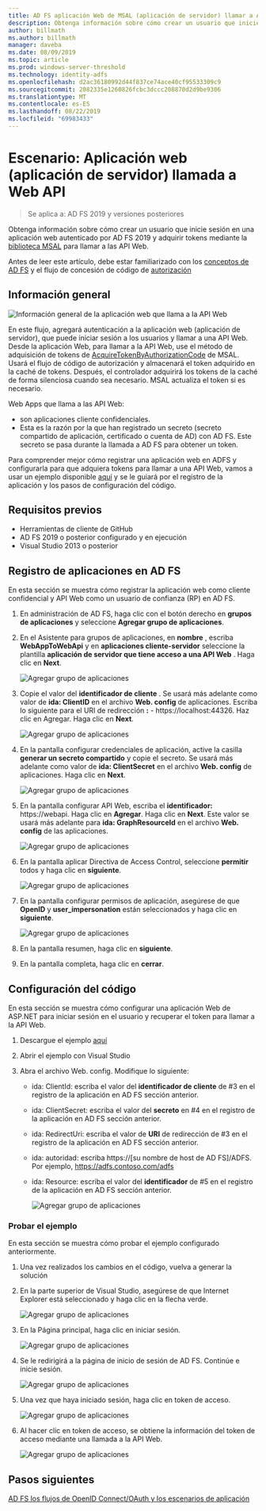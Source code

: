 ```yaml
---
title: AD FS aplicación Web de MSAL (aplicación de servidor) llamar a API Web
description: Obtenga información sobre cómo crear un usuario que inicie sesión en una aplicación web autenticado por AD FS 2019.
author: billmath
ms.author: billmath
manager: daveba
ms.date: 08/09/2019
ms.topic: article
ms.prod: windows-server-threshold
ms.technology: identity-adfs
ms.openlocfilehash: d2ac36180992d44f837ce74ace40cf95533309c9
ms.sourcegitcommit: 2082335e1260826fcbc3dccc208870d2d9be9306
ms.translationtype: MT
ms.contentlocale: es-ES
ms.lasthandoff: 08/22/2019
ms.locfileid: "69983433"
---
```

# <a name="scenario-web-app-server-app-calling-web-api"></a>Escenario: Aplicación web (aplicación de servidor) llamada a Web API 
>Se aplica a: AD FS 2019 y versiones posteriores 
 
Obtenga información sobre cómo crear un usuario que inicie sesión en una aplicación web autenticado por AD FS 2019 y adquirir tokens mediante la [biblioteca MSAL](https://github.com/AzureAD/microsoft-authentication-library-for-dotnet/wiki) para llamar a las API Web.  
 
Antes de leer este artículo, debe estar familiarizado con los [conceptos de AD FS](../ad-fs-openid-connect-oauth-concepts.md) y el flujo de concesión de código de [autorización](../../overview/ad-fs-openid-connect-oauth-flows-scenarios.md#authorization-code-grant-flow)
 
## <a name="overview"></a>Información general 
 
![Información general de la aplicación web que llama a la API Web](media/adfs-msal-web-app-web-api/webapp1.png)

En este flujo, agregará autenticación a la aplicación web (aplicación de servidor), que puede iniciar sesión a los usuarios y llamar a una API Web. Desde la aplicación Web, para llamar a la API Web, use el método de adquisición de tokens de [AcquireTokenByAuthorizationCode](https://docs.microsoft.com/en-us/dotnet/api/microsoft.identity.client.acquiretokenbyauthorizationcodeparameterbuilder?view=azure-dotnet) de MSAL. Usará el flujo de código de autorización y almacenará el token adquirido en la caché de tokens. Después, el controlador adquirirá los tokens de la caché de forma silenciosa cuando sea necesario. MSAL actualiza el token si es necesario. 

Web Apps que llama a las API Web: 


- son aplicaciones cliente confidenciales. 
- Esta es la razón por la que han registrado un secreto (secreto compartido de aplicación, certificado o cuenta de AD) con AD FS. Este secreto se pasa durante la llamada a AD FS para obtener un token.  

Para comprender mejor cómo registrar una aplicación web en ADFS y configurarla para que adquiera tokens para llamar a una API Web, vamos a usar un ejemplo disponible [aquí](https://github.com/microsoft/adfs-sample-msal-dotnet-webapp-to-webapi) y se le guiará por el registro de la aplicación y los pasos de configuración del código.  

 
## <a name="pre-requisites"></a>Requisitos previos 

- Herramientas de cliente de GitHub 
- AD FS 2019 o posterior configurado y en ejecución 
- Visual Studio 2013 o posterior 
 
## <a name="app-registration-in-ad-fs"></a>Registro de aplicaciones en AD FS 
En esta sección se muestra cómo registrar la aplicación web como cliente confidencial y API Web como un usuario de confianza (RP) en AD FS. 

  1. En administración de AD FS, haga clic con el botón derecho en **grupos de aplicaciones** y seleccione **Agregar grupo de aplicaciones**.  
  2. En el Asistente para grupos de aplicaciones, en **nombre** , escriba **WebAppToWebApi** y en **aplicaciones cliente-servidor** seleccione la plantilla **aplicación de servidor que tiene acceso a una API Web** . Haga clic en **Next**.  
  
      ![Agregar grupo de aplicaciones](media/adfs-msal-web-app-web-api/webapp2.png)
  
  3. Copie el valor del **identificador de cliente** . Se usará más adelante como valor de **ida: ClientID** en el archivo **Web. config** de aplicaciones. Escriba lo siguiente para el URI de redirección **:**  - https://localhost:44326. Haz clic en Agregar. Haga clic en **Next**. 
  
      ![Agregar grupo de aplicaciones](media/adfs-msal-web-app-web-api/webapp3.png)
  
  4. En la pantalla configurar credenciales de aplicación, active la casilla **generar un secreto compartido** y copie el secreto. Se usará más adelante como valor de **ida: ClientSecret** en el archivo **Web. config** de aplicaciones. Haga clic en **Next**.  
  
      ![Agregar grupo de aplicaciones](media/adfs-msal-web-app-web-api/webapp4.png)
  
  5. En la pantalla configurar API Web, escriba el **identificador:** https://webapi. Haga clic en **Agregar**. Haga clic en **Next**. Este valor se usará más adelante para **ida: GraphResourceId** en el archivo **Web. config** de las aplicaciones. 
  
      ![Agregar grupo de aplicaciones](media/adfs-msal-web-app-web-api/webapp5.png)
  
  6. En la pantalla aplicar Directiva de Access Control, seleccione **permitir** todos y haga clic en **siguiente**. 
  
      ![Agregar grupo de aplicaciones](media/adfs-msal-web-app-web-api/webapp6.png)
  
  7. En la pantalla configurar permisos de aplicación, asegúrese de que **OpenID** y **user_impersonation** están seleccionados y haga clic en **siguiente**. 
  
      ![Agregar grupo de aplicaciones](media/adfs-msal-web-app-web-api/webapp7.png)
  
  8. En la pantalla resumen, haga clic en **siguiente**. 
  
  9. En la pantalla completa, haga clic en **cerrar**.



## <a name="code-configuration"></a>Configuración del código 

En esta sección se muestra cómo configurar una aplicación Web de ASP.NET para iniciar sesión en el usuario y recuperar el token para llamar a la API Web. 

  1. Descargue el ejemplo [aquí](https://github.com/microsoft/adfs-sample-msal-dotnet-webapp-to-webapi)   
  
  2. Abrir el ejemplo con Visual Studio 
  
  3. Abra el archivo Web. config. Modifique lo siguiente: 
       - ida: ClientId: escriba el valor del **identificador de cliente** de #3 en el registro de la aplicación en AD FS sección anterior. 
       - ida: ClientSecret: escriba el valor del **secreto** en #4 en el registro de la aplicación en AD FS sección anterior. 
       - ida: RedirectUri: escriba el valor de **URI** de redirección de #3 en el registro de la aplicación en AD FS sección anterior. 
       - ida: autoridad: escriba https://[su nombre de host de AD FS]/ADFS. Por ejemplo, https://adfs.contoso.com/adfs 
       - ida: Resource: escriba el valor del **identificador** de #5 en el registro de la aplicación en AD FS sección anterior. 
      
          ![Agregar grupo de aplicaciones](media/adfs-msal-web-app-web-api/webapp8.png)
 
 
### <a name="test-the-sample"></a>Probar el ejemplo 
En esta sección se muestra cómo probar el ejemplo configurado anteriormente. 

  1. Una vez realizados los cambios en el código, vuelva a generar la solución 
  
  2. En la parte superior de Visual Studio, asegúrese de que Internet Explorer está seleccionado y haga clic en la flecha verde. 
  
      ![Agregar grupo de aplicaciones](media/adfs-msal-web-app-web-api/webapp9.png)

  3. En la Página principal, haga clic en iniciar sesión. 
  
      ![Agregar grupo de aplicaciones](media/adfs-msal-web-app-web-api/webapp10.png)

  4. Se le redirigirá a la página de inicio de sesión de AD FS. Continúe e inicie sesión. 
  
      ![Agregar grupo de aplicaciones](media/adfs-msal-web-app-web-api/webapp11.png)

  5. Una vez que haya iniciado sesión, haga clic en token de acceso.  
  
      ![Agregar grupo de aplicaciones](media/adfs-msal-web-app-web-api/webapp12.png)

  6. Al hacer clic en token de acceso, se obtiene la información del token de acceso mediante una llamada a la API Web. 
  
      ![Agregar grupo de aplicaciones](media/adfs-msal-web-app-web-api/webapp13.png)
 
 ## <a name="next-steps"></a>Pasos siguientes
[AD FS los flujos de OpenID Connect/OAuth y los escenarios de aplicación](../../overview/ad-fs-openid-connect-oauth-flows-scenarios.md)
 